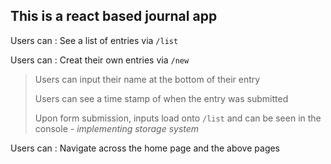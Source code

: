 ## This is a react based journal app 

Users can : See a list of entries via `/list`

Users can : Creat their own entries via `/new`

>Users can input their name at the bottom of their entry
>
>Users can see a time stamp of when the entry was submitted
>
>Upon form submission, inputs load onto `/list` and can be seen in the console - *implementing storage system*
>
Users can : Navigate across the home page and the above pages

 
